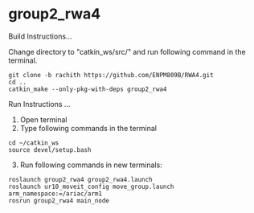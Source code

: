 # group2_rwa4
Build Instructions...

Change directory to "catkin_ws/src/" and run following command in the terminal.

```
git clone -b rachith https://github.com/ENPM809B/RWA4.git
cd ..
catkin_make --only-pkg-with-deps group2_rwa4
```

Run Instructions
...
1. Open terminal
2. Type following commands in the terminal
 ```
cd ~/catkin_ws
source devel/setup.bash
 ```

3. Run following commands in new terminals:
 ```
roslaunch group2_rwa4 group2_rwa4.launch
roslaunch ur10_moveit_config move_group.launch arm_namespace:=/ariac/arm1
rosrun group2_rwa4 main_node
```

